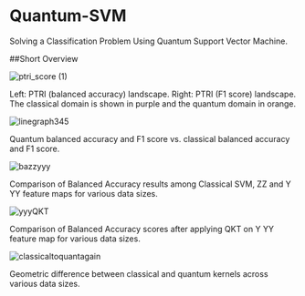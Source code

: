 # Quantum-SVM
Solving a Classification Problem Using Quantum Support Vector Machine.

##Short Overview

![ptri_score (1)](https://user-images.githubusercontent.com/48941230/229471933-b602283d-d6d3-42e4-99ef-141346f13421.png)

Left: PTRI (balanced accuracy) landscape. Right: PTRI (F1 score) landscape. The
classical domain is shown in purple and the quantum domain in orange.

![linegraph345](https://user-images.githubusercontent.com/48941230/229471897-a0332798-dae5-40db-b882-51b8d156bf89.png)

Quantum balanced accuracy and F1 score vs. classical balanced accuracy and F1 score.

![bazzyyy](https://user-images.githubusercontent.com/48941230/229471781-bca06cf1-ea54-4b80-a1ec-005192edaa18.png)

Comparison of Balanced Accuracy results among Classical SVM, ZZ and Y YY feature
maps for various data sizes.

![yyyQKT](https://user-images.githubusercontent.com/48941230/229471816-6cced990-a7e9-4dc8-9ab7-620312cf658d.png)

Comparison of Balanced Accuracy scores after applying QKT on Y YY feature map
for various data sizes.

![classicaltoquantagain](https://user-images.githubusercontent.com/48941230/229471848-bc53bba4-157e-4102-ad67-3c5efcf9b115.png)

Geometric difference between classical and quantum kernels across various data sizes.


